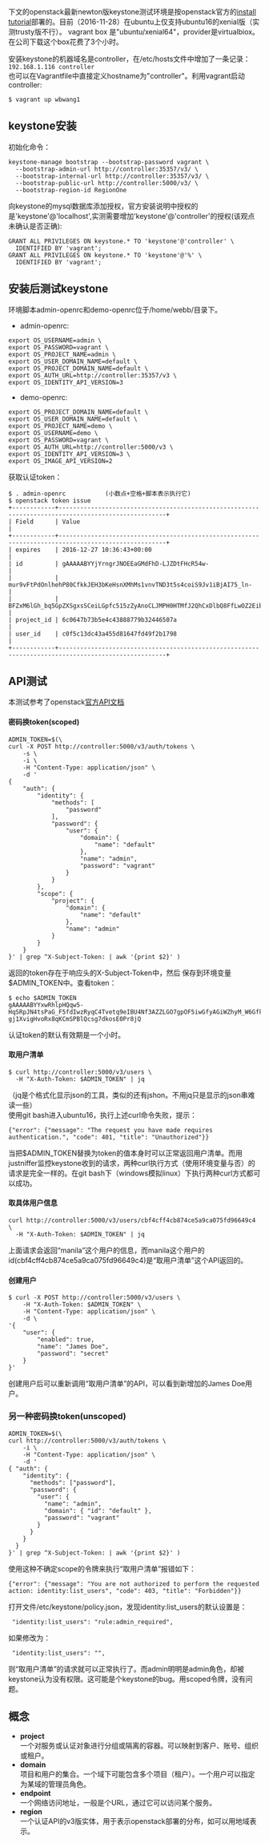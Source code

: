 下文的openstack最新newton版keystone测试环境是按openstack官方的[install tutorial](http://docs.openstack.org/newton/install-guide-ubuntu/keystone.html)部署的。目前（2016-11-28）在ubuntu上仅支持ubuntu16的xenial版（实测trusty版不行）。
vagrant box 是"ubuntu/xenial64"，provider是virtualbiox。在公司下载这个box花费了3个小时。  

安装keystone的机器域名是controller，在/etc/hosts文件中增加了一条记录：  
```192.168.1.116 controller```  
也可以在Vagrantfile中直接定义hostname为"controller"。利用vagrant启动controller:  
```
$ vagrant up wbwang1
```
## keystone安装
初始化命令：
```
keystone-manage bootstrap --bootstrap-password vagrant \
  --bootstrap-admin-url http://controller:35357/v3/ \
  --bootstrap-internal-url http://controller:35357/v3/ \
  --bootstrap-public-url http://controller:5000/v3/ \
  --bootstrap-region-id RegionOne
```

向keystone的mysql数据库添加授权，官方安装说明中授权的是'keystone'@'localhost',实测需要增加'keystone'@'controller'的授权(该观点未确认是否正确):
```
GRANT ALL PRIVILEGES ON keystone.* TO 'keystone'@'controller' \
  IDENTIFIED BY 'vagrant';
GRANT ALL PRIVILEGES ON keystone.* TO 'keystone'@'%' \
  IDENTIFIED BY 'vagrant';
```
## 安装后测试keystone
环境脚本admin-openrc和demo-openrc位于/home/webb/目录下。
 - admin-openrc:
```
export OS_USERNAME=admin \
export OS_PASSWORD=vagrant \
export OS_PROJECT_NAME=admin \
export OS_USER_DOMAIN_NAME=default \
export OS_PROJECT_DOMAIN_NAME=default \
export OS_AUTH_URL=http://controller:35357/v3 \
export OS_IDENTITY_API_VERSION=3
```
 - demo-openrc:
```
export OS_PROJECT_DOMAIN_NAME=default \
export OS_USER_DOMAIN_NAME=default \
export OS_PROJECT_NAME=demo \
export OS_USERNAME=demo \
export OS_PASSWORD=vagrant \
export OS_AUTH_URL=http://controller:5000/v3 \
export OS_IDENTITY_API_VERSION=3 \
export OS_IMAGE_API_VERSION=2
```
获取认证token：
```
$ . admin-openrc           (小数点+空格+脚本表示执行它)
$ openstack token issue
+------------+----------------------------------------------------------------------------------------------------+
| Field      | Value                                                                                              |
+------------+----------------------------------------------------------------------------------------------------+
| expires    | 2016-12-27 10:36:43+00:00                                                                          |
| id         | gAAAAABYYjYrngrJNOEEaGMdFhD-LJZDtFHcR54w-                                                          |
|            | mur9vFtPdOnlhehP80CfkkJEH3bKeHsnXMhMs1vnvTND3t5s4coiS9Jv1iBjAI75_ln-                               |
|            | BFZxM6lGh_bq5GpZXSgxsSCeiLGpfc515zZyAnoCLJMPH0HTMfJ2QhCxDlbQ8FfLwOZ2EibH0c                         |
| project_id | 6c0647b73b5e4c43888779b32446507a                                                                   |
| user_id    | c0f5c13dc43a455d81647fd49f2b1798                                                                   |
+------------+----------------------------------------------------------------------------------------------------+
```
## API测试
本测试参考了openstack[官方API文档](http://developer.openstack.org/api-ref/identity/v3/)

#### 密码换token(scoped)
```
ADMIN_TOKEN=$(\
curl -X POST http://controller:5000/v3/auth/tokens \
    -s \
    -i \
    -H "Content-Type: application/json" \
    -d '
{
    "auth": {
        "identity": {
            "methods": [
                "password"
            ],
            "password": {
                "user": {
                    "domain": {
                        "name": "default"
                    },
                    "name": "admin",
                    "password": "vagrant"
                }
            }
        },
        "scope": {
            "project": {
                "domain": {
                    "name": "default"
                },
                "name": "admin"
            }
        }
    }
}' | grep ^X-Subject-Token: | awk '{print $2}' )
```
返回的token存在于响应头的X-Subject-Token中，然后 保存到环境变量$ADMIN_TOKEN中。查看token：
```
$ echo $ADMIN_TOKEN
gAAAAABYYxwRhlpHQqw5-HqSRpJN4tsPaG_F5fdIwzRyqC4Tvetq9eIBU4Nf3AZZLGO7gpOF5iwGfyAGiWZhyM_W6GfklKknUEb6K6SctH_TZP87M7NLIC91MN_0-gj1XvigHvoRx8qKCmSPBlQcsg7dkosE0Pr8jQ
```
认证token的默认有效期是一个小时。  

#### 取用户清单
```
$ curl http://controller:5000/v3/users \
  -H "X-Auth-Token: $ADMIN_TOKEN" | jq
```
（jq是个格式化显示json的工具，类似的还有jshon。不用jq只是显示的json串难读一些）  
使用git bash进入ubuntu16，执行上述curl命令失败，提示：
```
{"error": {"message": "The request you have made requires authentication.", "code": 401, "title": "Unauthorized"}}
```
当把$ADMIN_TOKEN替换为token的值本身时可以正常返回用户清单。而用justniffer监控keystone收到的请求，两种curl执行方式（使用环境变量与否）的请求是完全一样的。在git bash下（windows模拟linux）下执行两种curl方式都可以成功。

#### 取具体用户信息
```
curl http://controller:5000/v3/users/cbf4cff4cb874ce5a9ca075fd96649c4 \
  -H "X-Auth-Token: $ADMIN_TOKEN" | jq
```
上面请求会返回“manila”这个用户的信息，而manila这个用户的id(cbf4cff4cb874ce5a9ca075fd96649c4)是“取用户清单”这个API返回的。

#### 创建用户
```
$ curl -X POST http://controller:5000/v3/users \
    -H "X-Auth-Token: $ADMIN_TOKEN" \
    -H "Content-Type: application/json" \
    -d \
'{
    "user": {
        "enabled": true,
        "name": "James Doe",
        "password": "secret"
    }
}'
```
创建用户后可以重新调用“取用户清单”的API，可以看到新增加的James Doe用户。

### 另一种密码换token(unscoped)
```
ADMIN_TOKEN=$(\
curl http://controller:5000/v3/auth/tokens \
    -i \
    -H "Content-Type: application/json" \
    -d '
{ "auth": {
    "identity": {
      "methods": ["password"],
      "password": {
        "user": {
          "name": "admin",
          "domain": { "id": "default" },
          "password": "vagrant"
        }
      }
    }
  }
}' | grep ^X-Subject-Token: | awk '{print $2}' )
```
使用这种不确定scope的令牌来执行“取用户清单”报错如下：
```
{"error": {"message": "You are not authorized to perform the requested action: identity:list_users", "code": 403, "title": "Forbidden"}}
```
打开文件/etc/keystone/policy.json，发现identity:list_users的默认设置是：
```
 "identity:list_users": "rule:admin_required",
```
如果修改为：
```
 "identity:list_users": "",
```
则“取用户清单”的请求就可以正常执行了。而admin明明是admin角色，却被keystone认为没有权限。这可能是个keystone的bug。用scoped令牌，没有问题。

## 概念
 - **project**  
    一个对服务或认证对象进行分组或隔离的容器。可以映射到客户、账号、组织或租户。
 - **domain**   
    项目和用户的集合。一个域下可能包含多个项目（租户）。一个用户可以指定为某域的管理员角色。
 - **endpoint**  
    一个网络访问地址，一般是个URL，通过它可以访问某个服务。
 - **region**  
    一个认证API的v3版实体，用于表示openstack部署的分布，如可以用地域表示。